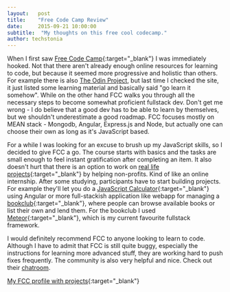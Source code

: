 ```yaml
---
layout:   post
title:    "Free Code Camp Review"
date:     2015-09-21 10:00:00
subtitle:  "My thoughts on this free cool codecamp."
author: techstonia
---
```

When I first saw [Free Code Camp](http://www.freecodecamp.com/){:target="_blank"} I was immediately hooked. Not that there aren't already enough online resources for learning to code, but because it seemed more progressive and holistic than others. For example there is also [The Odin Project](http://www.theodinproject.com/), but last time I checked the site, it just listed some learning material and basically said "go learn it somehow". While on the other hand FCC walks you through all the necessary steps to become somewhat proficient fullstack dev. Don't get me wrong - I do believe that a good dev has to be able to learn by themselves, but we shouldn't underestimate a good roadmap. FCC focuses mostly on MEAN stack - Mongodb, Angular, Express.js and Node, but actually one can choose their own as long as it's JavaScript based.

For a while I was looking for an excuse to brush up my JavaScript skills, so I decided to give FCC a go. The course starts with basics and the tasks are small enough to feel instant gratification after completing an item. It also doesn't hurt that there is an option to work on [real life projects](http://www.freecodecamp.com/nonprofits/directory){:target="_blank"} by helping non-profits. Kind of like an online internship. After some studying, participants have to start building projects. For example they'll let you do a [JavaScript Calculator](http://codepen.io/techstonia/full/VvwNRd/){:target="_blank"} using Angular or more full-stackish application like webapp for managing a [bookclub](http://booogle.herokuapp.com/){:target="_blank"}, where people can browse available books or list their own and lend them. For the bookclub I used [Meteor](https://www.meteor.com/){:target="_blank"}, which is my current favourite fullstack framework. 

I would definitely recommend FCC to anyone looking to learn to code. Although I have to admit that FCC is still quite buggy, especially the instructions for learning more advanced stuff, they are working hard to push fixes frequently. The community is also very helpful and nice. Check out their [chatroom](https://gitter.im/FreeCodeCamp/FreeCodeCamp).

[My FCC profile with projects](http://www.freecodecamp.com/techstonia){:target="_blank"}